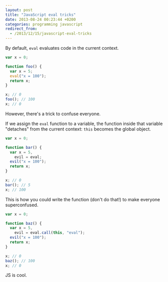```yaml
---
layout: post
title: "JavaScript eval tricks"
date: 2013-08-24 00:23:44 +0200
categories: programming javascript
redirect_from:
  - /2013/12/15/javascript-eval-tricks
---
```


By default, `eval` evaluates code in the current context.

```javascript
var x = 0;

function foo() {
  var x = 5;
  eval("x = 100");
  return x;
}

x; // 0
foo(); // 100
x; // 0
```

However, there's a trick to confuse everyone.

If we assign the `eval` function to a variable, the function inside that
variable "detaches" from the current context: `this` becomes the global object.

```js
var x = 0;

function bar() {
  var x = 5,
    evil = eval;
  evil("x = 100");
  return x;
}

x; // 0
bar(); // 5
x; // 100
```

This is how you could write the function (don't do that!) to make everyone
superconfused.

```js
var x = 0;

function baz() {
  var x = 5,
    evil = eval.call(this, "eval");
  evil("x = 100");
  return x;
}

x; // 0
baz(); // 100
x; // 0
```

JS is cool.

